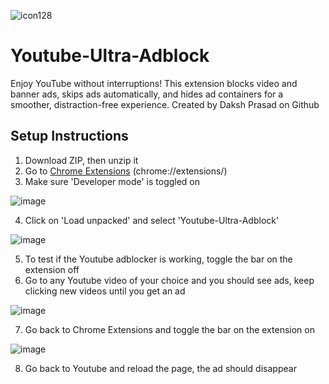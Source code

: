 ![icon128](https://github.com/user-attachments/assets/9c70db79-bab7-4ace-9089-3f16095a2c78)
# Youtube-Ultra-Adblock
Enjoy YouTube without interruptions! This  extension blocks video and banner ads, skips ads automatically, and hides ad containers for a smoother, distraction-free experience. Created by Daksh Prasad on Github

## Setup Instructions
1. Download ZIP, then unzip it
2. Go to [Chrome Extensions](chrome://extensions/) (chrome://extensions/)
3. Make sure 'Developer mode' is toggled on

![image](https://github.com/user-attachments/assets/ce5814d1-8684-4f75-8b48-c3877876d647)

4. Click on 'Load unpacked' and select 'Youtube-Ultra-Adblock'

![image](https://github.com/user-attachments/assets/08f10b8f-2bfc-405d-8a23-684617064443)

5. To test if the Youtube adblocker is working, toggle the bar on the extension off
6. Go to any Youtube video of your choice and you should see ads, keep clicking new videos until you get an ad

![image](https://github.com/user-attachments/assets/bb6e83a1-96b0-4fa0-8870-d6a756f7be74)

7. Go back to Chrome Extensions and toggle the bar on the extension on

![image](https://github.com/user-attachments/assets/6fc8f26b-7d2e-4929-82f4-4f96505f8ccf)

8. Go back to Youtube and reload the page, the ad should disappear
